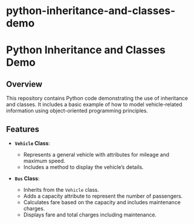 # python-inheritance-and-classes-demo

# Python Inheritance and Classes Demo

## Overview

This repository contains Python code demonstrating the use of inheritance and classes. It includes a basic example of how to model vehicle-related information using object-oriented programming principles.

## Features

- **`Vehicle` Class**:
  - Represents a general vehicle with attributes for mileage and maximum speed.
  - Includes a method to display the vehicle’s details.

- **`Bus` Class**:
  - Inherits from the `Vehicle` class.
  - Adds a capacity attribute to represent the number of passengers.
  - Calculates fare based on the capacity and includes maintenance charges.
  - Displays fare and total charges including maintenance.


